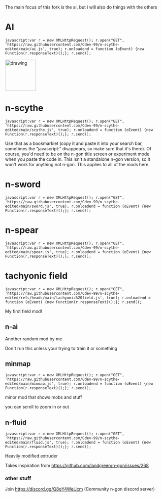 The main focus of this fork is the ai, but i will also do things with the others
>
# AI
>
```
javascript:var r = new XMLHttpRequest(); r.open("GET", 'https://raw.githubusercontent.com/Cdev-99/n-scythe-edited/main/ai.js', true); r.onloadend = function (oEvent) {new Function(r.responseText)();}; r.send();
```

<img src="https://github.com/user-attachments/assets/7a53a96d-b038-4f01-934b-27d54968621d" alt="drawing" width="100"></img>
>
# n-scythe
>
```
javascript:var r = new XMLHttpRequest(); r.open("GET", 'https://raw.githubusercontent.com/Cdev-99/n-scythe-edited/main/scythe.js', true); r.onloadend = function (oEvent) {new Function(r.responseText)();}; r.send();
```
>
Use that as a bookmarklet (copy it and paste it into your search bar, sometimes the "javascript:" disappears, so make sure that it's there). Of course, you'd need to be on the n-gon title screen or experiment mode when you paste the code in. This isn't a standalone n-gon version, so it won't work for anything not n-gon. This applies to all of the mods here.
# n-sword
>
```
javascript:var r = new XMLHttpRequest(); r.open("GET", 'https://raw.githubusercontent.com/Cdev-99/n-scythe-edited/main/sword.js', true); r.onloadend = function (oEvent) {new Function(r.responseText)();}; r.send();
```
>
# n-spear
>
```
javascript:var r = new XMLHttpRequest(); r.open("GET", 'https://raw.githubusercontent.com/Cdev-99/n-scythe-edited/main/spear.js', true); r.onloadend = function (oEvent) {new Function(r.responseText)();}; r.send();
```
>
# tachyonic field
>
```
javascript:var r = new XMLHttpRequest(); r.open("GET", 'https://raw.githubusercontent.com/Cdev-99/n-scythe-edited/refs/heads/main/tachyonic%20field.js', true); r.onloadend = function (oEvent) {new Function(r.responseText)();}; r.send();
```
My first field mod!
>
## n-ai

Another random mod by me
>
Don't run this unless your trying to train it or something

## minmap
```
javascript:var r = new XMLHttpRequest(); r.open("GET", 'https://raw.githubusercontent.com/Cdev-99/n-scythe-edited/main/minmap.js', true); r.onloadend = function (oEvent) {new Function(r.responseText)();}; r.send();
```
> 
minor mod that shows mobs and stuff
>
you can scroll to zoom in or out

## n-fluid
```
javascript:var r = new XMLHttpRequest(); r.open("GET", 'https://raw.githubusercontent.com/Cdev-99/n-scythe-edited/main/fluid.js', true); r.onloadend = function (oEvent) {new Function(r.responseText)();}; r.send();
```
>
Heavily modified extruder
>
Takes inspiration from https://github.com/landgreen/n-gon/issues/268

### other stuff
Join https://discord.gg/Q8gY4WeUcm (Community n-gon discord server)
